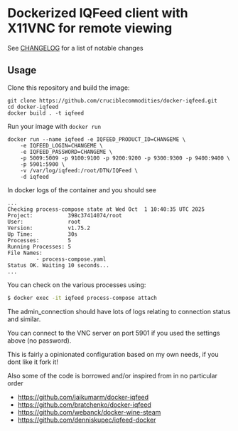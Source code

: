 Dockerized IQFeed client with X11VNC for remote viewing
=======================

See [CHANGELOG](./CHANGELOG.md) for a list of notable changes

Usage
-----
Clone this repository and build the image:
```
git clone https://github.com/cruciblecommodities/docker-iqfeed.git
cd docker-iqfeed
docker build . -t iqfeed
```

Run your image with `docker run`
```
docker run --name iqfeed -e IQFEED_PRODUCT_ID=CHANGEME \
    -e IQFEED_LOGIN=CHANGEME \
    -e IQFEED_PASSWORD=CHANGEME \
    -p 5009:5009 -p 9100:9100 -p 9200:9200 -p 9300:9300 -p 9400:9400 \
    -p 5901:5900 \
    -v /var/log/iqfeed:/root/DTN/IQFeed \
    -d iqfeed
```

In docker logs of the container and you should see
```
...
Checking process-compose state at Wed Oct  1 10:40:35 UTC 2025
Project:           398c37414074/root
User:              root
Version:           v1.75.2
Up Time:           30s
Processes:         5
Running Processes: 5
File Names:
         - process-compose.yaml
Status OK. Waiting 10 seconds...
...
```

You can check on the various processes using:

``` sh
$ docker exec -it iqfeed process-compose attach
```

The admin_connection should have lots of logs relating to connection status and similar.

You can connect to the VNC server on port 5901 if you used the settings above (no password).

This is fairly a opinionated configuration based on my own needs, if you dont like it fork it!

Also some of the code is borrowed and/or inspired from in no particular order
* https://github.com/jaikumarm/docker-iqfeed
* https://github.com/bratchenko/docker-iqfeed
* https://github.com/webanck/docker-wine-steam
* https://github.com/denniskupec/iqfeed-docker
